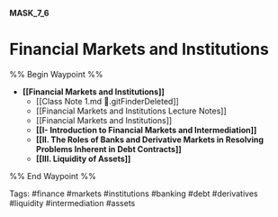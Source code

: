 __MASK_7_6__

# Financial Markets and Institutions

%% Begin Waypoint %%
- **[[Financial Markets and Institutions]]**
	- [[Class Note 1.md .gitFinderDeleted]]
	- [[Financial Markets and Institutions Lecture Notes]]
	- [[Financial Markets and Institutions]]
	- **[[I- Introduction to Financial Markets and Intermediation]]**
	- **[[II. The Roles of Banks and Derivative Markets in Resolving Problems Inherent in Debt Contracts]]**
	- **[[III. Liquidity of Assets]]**

%% End Waypoint %%

Tags: #finance #markets #institutions #banking #debt #derivatives #liquidity #intermediation #assets


